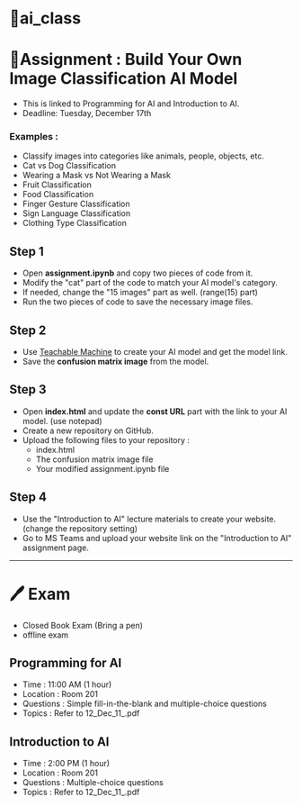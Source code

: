 # 🚀ai_class

# 📒Assignment : Build Your Own Image Classification AI Model
- This is linked to Programming for AI and Introduction to AI.
- Deadline: Tuesday, December 17th

### Examples :
- Classify images into categories like animals, people, objects, etc.
- Cat vs Dog Classification
- Wearing a Mask vs Not Wearing a Mask
- Fruit Classification
- Food Classification
- Finger Gesture Classification
- Sign Language Classification
- Clothing Type Classification

## Step 1
- Open **assignment.ipynb** and copy two pieces of code from it.
- Modify the "cat" part of the code to match your AI model's category.
- If needed, change the "15 images" part as well. (range(15) part)
- Run the two pieces of code to save the necessary image files.


## Step 2
- Use [Teachable Machine](https://teachablemachine.withgoogle.com/) to create your AI model and get the model link.
- Save the **confusion matrix image** from the model.


## Step 3
- Open **index.html** and update the **const URL** part with the link to your AI model. (use notepad)
- Create a new repository on GitHub.
- Upload the following files to your repository :
  -  index.html
  -  The confusion matrix image file
  -  Your modified assignment.ipynb file

  
## Step 4
- Use the "Introduction to AI" lecture materials to create your website.(change the repository setting)
- Go to MS Teams and upload your website link on the "Introduction to AI" assignment page.


---------------------------------

# 🖊️ Exam 
- Closed Book Exam (Bring a pen)
- offline exam
  
## Programming for AI
- Time : 11:00 AM (1 hour)
- Location : Room 201
- Questions : Simple fill-in-the-blank and multiple-choice questions
- Topics : Refer to 12_Dec_11_.pdf

## Introduction to AI
- Time : 2:00 PM (1 hour)
- Location : Room 201
- Questions : Multiple-choice questions
- Topics : Refer to 12_Dec_11_.pdf
